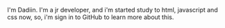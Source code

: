 I'm Dadiin.
I'm a jr developer, and i'm started study to html, javascript and css now, so, i'm sign in to GitHub to learn more about this.
